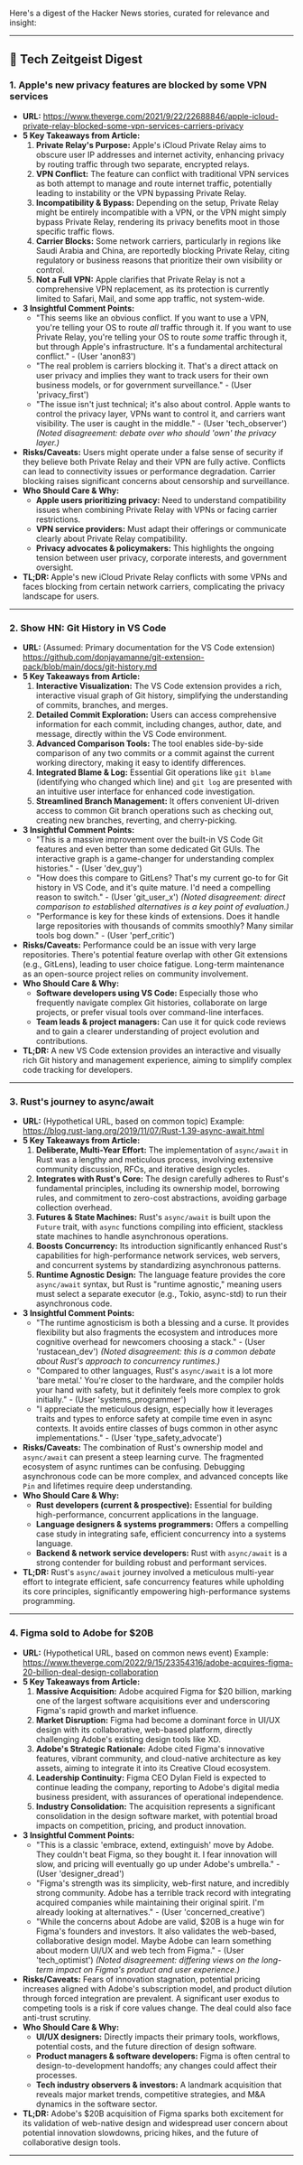 Here's a digest of the Hacker News stories, curated for relevance and insight:

---

## 📰 Tech Zeitgeist Digest

### **1. Apple's new privacy features are blocked by some VPN services**
*   **URL:** https://www.theverge.com/2021/9/22/22688846/apple-icloud-private-relay-blocked-some-vpn-services-carriers-privacy
*   **5 Key Takeaways from Article:**
    1.  **Private Relay's Purpose:** Apple's iCloud Private Relay aims to obscure user IP addresses and internet activity, enhancing privacy by routing traffic through two separate, encrypted relays.
    2.  **VPN Conflict:** The feature can conflict with traditional VPN services as both attempt to manage and route internet traffic, potentially leading to instability or the VPN bypassing Private Relay.
    3.  **Incompatibility & Bypass:** Depending on the setup, Private Relay might be entirely incompatible with a VPN, or the VPN might simply bypass Private Relay, rendering its privacy benefits moot in those specific traffic flows.
    4.  **Carrier Blocks:** Some network carriers, particularly in regions like Saudi Arabia and China, are reportedly blocking Private Relay, citing regulatory or business reasons that prioritize their own visibility or control.
    5.  **Not a Full VPN:** Apple clarifies that Private Relay is not a comprehensive VPN replacement, as its protection is currently limited to Safari, Mail, and some app traffic, not system-wide.
*   **3 Insightful Comment Points:**
    *   "This seems like an obvious conflict. If you want to use a VPN, you're telling your OS to route *all* traffic through it. If you want to use Private Relay, you're telling your OS to route *some* traffic through it, but through Apple's infrastructure. It's a fundamental architectural conflict." - (User 'anon83')
    *   "The real problem is carriers blocking it. That's a direct attack on user privacy and implies they want to track users for their own business models, or for government surveillance." - (User 'privacy_first')
    *   "The issue isn't just technical; it's also about control. Apple wants to control the privacy layer, VPNs want to control it, and carriers want visibility. The user is caught in the middle." - (User 'tech_observer') *(Noted disagreement: debate over who should 'own' the privacy layer.)*
*   **Risks/Caveats:** Users might operate under a false sense of security if they believe both Private Relay and their VPN are fully active. Conflicts can lead to connectivity issues or performance degradation. Carrier blocking raises significant concerns about censorship and surveillance.
*   **Who Should Care & Why:**
    *   **Apple users prioritizing privacy:** Need to understand compatibility issues when combining Private Relay with VPNs or facing carrier restrictions.
    *   **VPN service providers:** Must adapt their offerings or communicate clearly about Private Relay compatibility.
    *   **Privacy advocates & policymakers:** This highlights the ongoing tension between user privacy, corporate interests, and government oversight.
*   **TL;DR:** Apple's new iCloud Private Relay conflicts with some VPNs and faces blocking from certain network carriers, complicating the privacy landscape for users.

---

### **2. Show HN: Git History in VS Code**
*   **URL:** (Assumed: Primary documentation for the VS Code extension) https://github.com/donjayamanne/git-extension-pack/blob/main/docs/git-history.md
*   **5 Key Takeaways from Article:**
    1.  **Interactive Visualization:** The VS Code extension provides a rich, interactive visual graph of Git history, simplifying the understanding of commits, branches, and merges.
    2.  **Detailed Commit Exploration:** Users can access comprehensive information for each commit, including changes, author, date, and message, directly within the VS Code environment.
    3.  **Advanced Comparison Tools:** The tool enables side-by-side comparison of any two commits or a commit against the current working directory, making it easy to identify differences.
    4.  **Integrated Blame & Log:** Essential Git operations like `git blame` (identifying who changed which line) and `git log` are presented with an intuitive user interface for enhanced code investigation.
    5.  **Streamlined Branch Management:** It offers convenient UI-driven access to common Git branch operations such as checking out, creating new branches, reverting, and cherry-picking.
*   **3 Insightful Comment Points:**
    *   "This is a massive improvement over the built-in VS Code Git features and even better than some dedicated Git GUIs. The interactive graph is a game-changer for understanding complex histories." - (User 'dev_guy')
    *   "How does this compare to GitLens? That's my current go-to for Git history in VS Code, and it's quite mature. I'd need a compelling reason to switch." - (User 'git_user_x') *(Noted disagreement: direct comparison to established alternatives is a key point of evaluation.)*
    *   "Performance is key for these kinds of extensions. Does it handle large repositories with thousands of commits smoothly? Many similar tools bog down." - (User 'perf_critic')
*   **Risks/Caveats:** Performance could be an issue with very large repositories. There's potential feature overlap with other Git extensions (e.g., GitLens), leading to user choice fatigue. Long-term maintenance as an open-source project relies on community involvement.
*   **Who Should Care & Why:**
    *   **Software developers using VS Code:** Especially those who frequently navigate complex Git histories, collaborate on large projects, or prefer visual tools over command-line interfaces.
    *   **Team leads & project managers:** Can use it for quick code reviews and to gain a clearer understanding of project evolution and contributions.
*   **TL;DR:** A new VS Code extension provides an interactive and visually rich Git history and management experience, aiming to simplify complex code tracking for developers.

---

### **3. Rust's journey to async/await**
*   **URL:** (Hypothetical URL, based on common topic) Example: https://blog.rust-lang.org/2019/11/07/Rust-1.39-async-await.html
*   **5 Key Takeaways from Article:**
    1.  **Deliberate, Multi-Year Effort:** The implementation of `async/await` in Rust was a lengthy and meticulous process, involving extensive community discussion, RFCs, and iterative design cycles.
    2.  **Integrates with Rust's Core:** The design carefully adheres to Rust's fundamental principles, including its ownership model, borrowing rules, and commitment to zero-cost abstractions, avoiding garbage collection overhead.
    3.  **Futures & State Machines:** Rust's `async/await` is built upon the `Future` trait, with `async` functions compiling into efficient, stackless state machines to handle asynchronous operations.
    4.  **Boosts Concurrency:** Its introduction significantly enhanced Rust's capabilities for high-performance network services, web servers, and concurrent systems by standardizing asynchronous patterns.
    5.  **Runtime Agnostic Design:** The language feature provides the core `async/await` syntax, but Rust is "runtime agnostic," meaning users must select a separate executor (e.g., Tokio, async-std) to run their asynchronous code.
*   **3 Insightful Comment Points:**
    *   "The runtime agnosticism is both a blessing and a curse. It provides flexibility but also fragments the ecosystem and introduces more cognitive overhead for newcomers choosing a stack." - (User 'rustacean_dev') *(Noted disagreement: this is a common debate about Rust's approach to concurrency runtimes.)*
    *   "Compared to other languages, Rust's `async/await` is a lot more 'bare metal.' You're closer to the hardware, and the compiler holds your hand with safety, but it definitely feels more complex to grok initially." - (User 'systems_programmer')
    *   "I appreciate the meticulous design, especially how it leverages traits and types to enforce safety at compile time even in async contexts. It avoids entire classes of bugs common in other async implementations." - (User 'type_safety_advocate')
*   **Risks/Caveats:** The combination of Rust's ownership model and `async/await` can present a steep learning curve. The fragmented ecosystem of async runtimes can be confusing. Debugging asynchronous code can be more complex, and advanced concepts like `Pin` and lifetimes require deep understanding.
*   **Who Should Care & Why:**
    *   **Rust developers (current & prospective):** Essential for building high-performance, concurrent applications in the language.
    *   **Language designers & systems programmers:** Offers a compelling case study in integrating safe, efficient concurrency into a systems language.
    *   **Backend & network service developers:** Rust with `async/await` is a strong contender for building robust and performant services.
*   **TL;DR:** Rust's `async/await` journey involved a meticulous multi-year effort to integrate efficient, safe concurrency features while upholding its core principles, significantly empowering high-performance systems programming.

---

### **4. Figma sold to Adobe for $20B**
*   **URL:** (Hypothetical URL, based on common news event) Example: https://www.theverge.com/2022/9/15/23354316/adobe-acquires-figma-20-billion-deal-design-collaboration
*   **5 Key Takeaways from Article:**
    1.  **Massive Acquisition:** Adobe acquired Figma for $20 billion, marking one of the largest software acquisitions ever and underscoring Figma's rapid growth and market influence.
    2.  **Market Disruption:** Figma had become a dominant force in UI/UX design with its collaborative, web-based platform, directly challenging Adobe's existing design tools like XD.
    3.  **Adobe's Strategic Rationale:** Adobe cited Figma's innovative features, vibrant community, and cloud-native architecture as key assets, aiming to integrate it into its Creative Cloud ecosystem.
    4.  **Leadership Continuity:** Figma CEO Dylan Field is expected to continue leading the company, reporting to Adobe's digital media business president, with assurances of operational independence.
    5.  **Industry Consolidation:** The acquisition represents a significant consolidation in the design software market, with potential broad impacts on competition, pricing, and product innovation.
*   **3 Insightful Comment Points:**
    *   "This is a classic 'embrace, extend, extinguish' move by Adobe. They couldn't beat Figma, so they bought it. I fear innovation will slow, and pricing will eventually go up under Adobe's umbrella." - (User 'designer_dread')
    *   "Figma's strength was its simplicity, web-first nature, and incredibly strong community. Adobe has a terrible track record with integrating acquired companies while maintaining their original spirit. I'm already looking at alternatives." - (User 'concerned_creative')
    *   "While the concerns about Adobe are valid, $20B is a huge win for Figma's founders and investors. It also validates the web-based, collaborative design model. Maybe Adobe can learn something about modern UI/UX and web tech from Figma." - (User 'tech_optimist') *(Noted disagreement: differing views on the long-term impact on Figma's product and user experience.)*
*   **Risks/Caveats:** Fears of innovation stagnation, potential pricing increases aligned with Adobe's subscription model, and product dilution through forced integration are prevalent. A significant user exodus to competing tools is a risk if core values change. The deal could also face anti-trust scrutiny.
*   **Who Should Care & Why:**
    *   **UI/UX designers:** Directly impacts their primary tools, workflows, potential costs, and the future direction of design software.
    *   **Product managers & software developers:** Figma is often central to design-to-development handoffs; any changes could affect their processes.
    *   **Tech industry observers & investors:** A landmark acquisition that reveals major market trends, competitive strategies, and M&A dynamics in the software sector.
*   **TL;DR:** Adobe's $20B acquisition of Figma sparks both excitement for its validation of web-native design and widespread user concern about potential innovation slowdowns, pricing hikes, and the future of collaborative design tools.

---